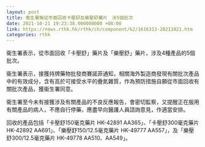 ```yaml
---
layout: post
title: 衞生署稱從市面回收卡壓舒及樂壓舒藥片　涉5個批次
date: 2021-10-21 19:23:38.000000000 +08:00
link: https://news.rthk.hk/rthk/ch/component/k2/1616313-20211021.htm
categories: rthk
---
```


衞生署表示，從市面回收「卡壓舒」藥片及「樂壓舒」藥片，涉及4種產品的5個批次。

衞生署表示，接獲持牌藥物批發商賽諾菲通知，相關海外製造商發現有關批次產品中的有效成分，含有高於可接受水平的疊氮雜質，作為預防措施自願從市面回收有關批次產品，獲衞生署同意。

衞生署至今未有接獲涉及有關產品的不良反應報告，會密切監察，又提醒正在服用有關產品的病人，不應自行停藥，應盡早向醫護人員諮詢意見，作適當安排。

回收的產品包括「卡壓舒150毫克藥片 HK-42891 AA365」、「卡壓舒300毫克藥片 HK-42892 AA691」、「樂壓舒150/12.5毫克藥片 HK-49777 AA557」，及「樂壓舒300/12.5毫克藥片 HK-49778 AA510、AA549」。
